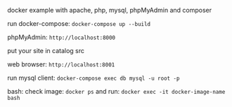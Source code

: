 docker example with apache, php, mysql, phpMyAdmin and composer

run docker-compose:
`docker-compose up --build`

phpMyAdmin:
`http://localhost:8000`

put your site in catalog src

web browser:
`http://localhost:8001`

run mysql client:
`docker-compose exec db mysql -u root -p` 

bash:
    check image:
        `docker ps`
    and run:
        `docker exec -it docker-image-name bash`

